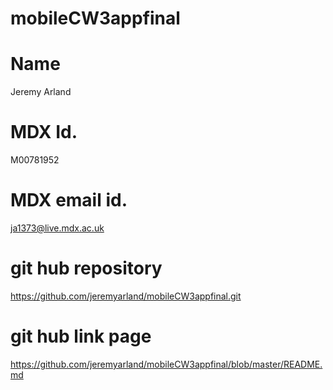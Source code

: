 # mobileCW3appfinal

# Name
 Jeremy Arland

# MDX Id.
 M00781952

# MDX email id.
  ja1373@live.mdx.ac.uk

# git hub repository
https://github.com/jeremyarland/mobileCW3appfinal.git

# git hub link page
https://github.com/jeremyarland/mobileCW3appfinal/blob/master/README.md
